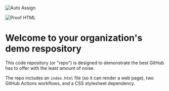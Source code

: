 ![Auto Assign](https://github.com/ENLIGNE-ADVERTIZING-AFRICA/demo-repository/actions/workflows/auto-assign.yml/badge.svg)

![Proof HTML](https://github.com/ENLIGNE-ADVERTIZING-AFRICA/demo-repository/actions/workflows/proof-html.yml/badge.svg)

# Welcome to your organization's demo respository
This code repository (or "repo") is designed to demonstrate the best GitHub has to offer with the least amount of noise.

The repo includes an `index.html` file (so it can render a web page), two GitHub Actions workflows, and a CSS stylesheet dependency.
